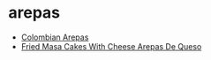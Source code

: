 # arepas

 * [Colombian Arepas](index/c/colombian-arepas-239943.json)
 * [Fried Masa Cakes With Cheese Arepas De Queso](index/f/fried-masa-cakes-with-cheese-arepas-de-queso-103390.json)
